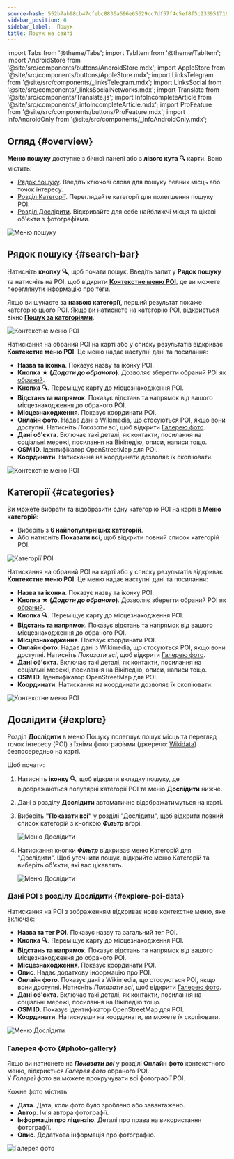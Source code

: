 ```yaml
---
source-hash: 552b7ab98cb47cfebc8836a696e65629cc7df57f4c5ef8f5c2339517189845a0
sidebar_position: 6
sidebar_label:  Пошук
title: Пошук на сайті
---
```

import Tabs from '@theme/Tabs';
import TabItem from '@theme/TabItem';
import AndroidStore from '@site/src/components/buttons/AndroidStore.mdx';
import AppleStore from '@site/src/components/buttons/AppleStore.mdx';
import LinksTelegram from '@site/src/components/_linksTelegram.mdx';
import LinksSocial from '@site/src/components/_linksSocialNetworks.mdx';
import Translate from '@site/src/components/Translate.js';
import InfoIncompleteArticle from '@site/src/components/_infoIncompleteArticle.mdx';
import ProFeature from '@site/src/components/buttons/ProFeature.mdx';
import InfoAndroidOnly from '@site/src/components/_infoAndroidOnly.mdx';


<InfoIncompleteArticle/>


## Огляд {#overview}

**Меню пошуку** доступне з бічної панелі або з **лівого кута 🔍** карти. Воно містить:

- [Рядок пошуку](#search-bar). Введіть ключові слова для пошуку певних місць або точок інтересу.  
- [Розділ Категорії](#categories). Переглядайте категорії для полегшення пошуку POI.  
- [Розділ Дослідити](#explore). Відкривайте для себе найближчі місця та цікаві об'єкти з фотографіями.

![Меню пошуку](@site/static/img/web/search.png)


## Рядок пошуку {#search-bar}

Натисніть **кнопку 🔍**, щоб почати пошук. Введіть запит у **Рядок пошуку** та натисніть на POI, щоб відкрити [**Контекстне меню POI**](#explore-poi-data), де ви можете переглянути інформацію про теги.

Якщо ви шукаєте за **назвою категорії**, перший результат покаже категорію цього POI. Якщо ви натиснете на категорію POI, відкриється вікно [**Пошук за категоріями**](#categories).

![Контекстне меню POI](@site/static/img/web/context_menu_poi.png)


Натискання на обраний POI на карті або у списку результатів відкриває **Контекстне меню POI**. Це меню надає наступні дані та посилання:

- **Назва та іконка**. Показує назву та іконку POI.  
- **Кнопка ★ (*Додати до обраного*)**. Дозволяє зберегти обраний POI як [обраний](../web/web-userdata.mdx#add--edit-favorite).  
- **Кнопка 🔍**. Переміщує карту до місцезнаходження POI.  
- **Відстань та напрямок**. Показує відстань та напрямок від вашого місцезнаходження до обраного POI.  
- **Місцезнаходження**. Показує координати POI.  
- **Онлайн фото**. Надає дані з Wikimedia, що стосуються POI, якщо вони доступні. Натисніть *Показати всі*, щоб відкрити [Галерею фото](#photo-gallery).
- **Дані об'єкта**. Включає такі деталі, як контакти, посилання на соціальні мережі, посилання на Вікіпедію, описи, написи тощо.  
- **OSM ID**. Ідентифікатор OpenStreetMap для POI.  
- **Координати**. Натискання на координати дозволяє їх скопіювати.

![Контекстне меню POI](@site/static/img/web/context_menu_poi_1.png)

## Категорії {#categories}

Ви можете вибрати та відобразити одну категорію POI на карті в **Меню категорій**:

- Виберіть з **6 найпопулярніших категорій**.  
- Або натисніть **Показати всі**, щоб відкрити повний список категорій POI.

![Категорії POI](@site/static/img/web/categories_poi.png)

Натискання на обраний POI на карті або у списку результатів відкриває **Контекстне меню POI**. Це меню надає наступні дані та посилання:

- **Назва та іконка**. Показує назву та іконку POI.  
- **Кнопка ★ (*Додати до обраного*)**. Дозволяє зберегти обраний POI як [обраний](../web/web-userdata.mdx#add--edit-favorite).  
- **Кнопка 🔍**. Переміщує карту до місцезнаходження POI.  
- **Відстань та напрямок**. Показує відстань та напрямок від вашого місцезнаходження до обраного POI.  
- **Місцезнаходження**. Показує координати POI.  
- **Онлайн фото**. Надає дані з Wikimedia, що стосуються POI, якщо вони доступні. Натисніть *Показати всі*, щоб відкрити [Галерею фото](#photo-gallery).
- **Дані об'єкта**. Включає такі деталі, як контакти, посилання на соціальні мережі, посилання на Вікіпедію, описи, написи тощо.  
- **OSM ID**. Ідентифікатор OpenStreetMap для POI.  
- **Координати**. Натискання на координати дозволяє їх скопіювати.

![Контекстне меню POI](@site/static/img/web/categories_poi_1.png)


## Дослідити {#explore}

Розділ **Дослідити** в меню Пошуку полегшує пошук місць та перегляд точок інтересу (POI) з їхніми фотографіями (джерело: [Wikidata](https://www.wikidata.org/)) безпосередньо на карті.


Щоб почати:

1. Натисніть **іконку 🔍**, щоб відкрити вкладку пошуку, де відображаються популярні категорії POI та меню **Дослідити** нижче.  
2. Дані з розділу **Дослідити** автоматично відображатимуться на карті.  
3. Виберіть **"Показати всі"** у розділі "Дослідити", щоб відкрити повний список категорій з кнопкою ***Фільтр*** вгорі.  

   ![Меню Дослідити](@site/static/img/web/explore.png)

4. Натискання кнопки ***Фільтр*** відкриває меню Категорій для "Дослідити". Щоб уточнити пошук, відкрийте меню Категорій та виберіть об'єкти, які вас цікавлять.  

   ![Меню Дослідити](@site/static/img/web/explore_cat.png)

### Дані POI з розділу Дослідити {#explore-poi-data}

Натискання на POI з зображенням відкриває нове контекстне меню, яке включає:

- **Назва та тег POI**. Показує назву та загальний тег POI.  
- **Кнопка 🔍**. Переміщує карту до місцезнаходження POI.  
- **Відстань та напрямок**. Показує відстань та напрямок від вашого місцезнаходження до обраного POI.  
- **Місцезнаходження**. Показує координати POI.  
- **Опис**. Надає додаткову інформацію про POI.  
- **Онлайн фото**. Показує дані з Wikimedia, що стосуються POI, якщо вони доступні. Натисніть *Показати всі*, щоб відкрити [Галерею фото](#photo-gallery).  
- **Дані об'єкта**. Включає такі деталі, як контакти, посилання на соціальні мережі, посилання на Вікіпедію тощо.  
- **OSM ID**. Показує ідентифікатор OpenStreetMap для POI.  
- **Координати**. Натиснувши на координати, ви можете їх скопіювати.

![Меню Дослідити](@site/static/img/web/poi_context.png)

### Галерея фото {#photo-gallery}

Якщо ви натиснете на ***Показати всі*** у розділі **Онлайн фото** контекстного меню, відкриється *Галерея фото* обраного POI.  
У *Галереї фото* ви можете прокручувати всі фотографії POI.  

Кожне фото містить:

- **Дата**. Дата, коли фото було зроблено або завантажено.  
- **Автор**. Ім'я автора фотографії.  
- **Інформація про ліцензію**. Деталі про права на використання фотографії.  
- **Опис**. Додаткова інформація про фотографію.

![Галерея фото](@site/static/img/web/poi_photo.png)